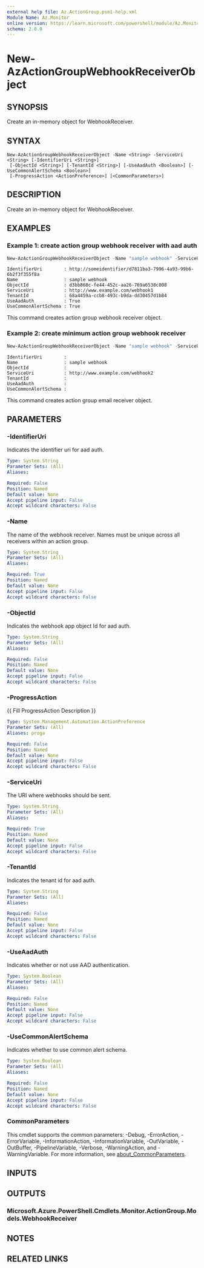 ```yaml
---
external help file: Az.ActionGroup.psm1-help.xml
Module Name: Az.Monitor
online version: https://learn.microsoft.com/powershell/module/Az.Monitor/new-azactiongroupwebhookreceiverobject
schema: 2.0.0
---
```


# New-AzActionGroupWebhookReceiverObject

## SYNOPSIS
Create an in-memory object for WebhookReceiver.

## SYNTAX

```
New-AzActionGroupWebhookReceiverObject -Name <String> -ServiceUri <String> [-IdentifierUri <String>]
 [-ObjectId <String>] [-TenantId <String>] [-UseAadAuth <Boolean>] [-UseCommonAlertSchema <Boolean>]
 [-ProgressAction <ActionPreference>] [<CommonParameters>]
```

## DESCRIPTION
Create an in-memory object for WebhookReceiver.

## EXAMPLES

### Example 1: create action group webhook receiver with aad auth
```powershell
New-AzActionGroupWebhookReceiverObject -Name "sample webhook" -ServiceUri "http://www.example.com/webhook1" -IdentifierUri "http://someidentifier/d7811ba3-7996-4a93-99b6-6b2f3f355f8a" -ObjectId "d3bb868c-fe44-452c-aa26-769a6538c808" -TenantId 68a4459a-ccb8-493c-b9da-dd30457d1b84 -UseAadAuth $true -UseCommonAlertSchema $true
```

```output
IdentifierUri        : http://someidentifier/d7811ba3-7996-4a93-99b6-6b2f3f355f8a
Name                 : sample webhook
ObjectId             : d3bb868c-fe44-452c-aa26-769a6538c808
ServiceUri           : http://www.example.com/webhook1
TenantId             : 68a4459a-ccb8-493c-b9da-dd30457d1b84
UseAadAuth           : True
UseCommonAlertSchema : True
```

This command creates action group webhook receiver object.

### Example 2: create minimum action group webhook receiver
```powershell
New-AzActionGroupWebhookReceiverObject -Name "sample webhook" -ServiceUri "http://www.example.com/webhook2"
```

```output
IdentifierUri        : 
Name                 : sample webhook
ObjectId             : 
ServiceUri           : http://www.example.com/webhook2
TenantId             : 
UseAadAuth           : 
UseCommonAlertSchema :
```

This command creates action group email receiver object.

## PARAMETERS

### -IdentifierUri
Indicates the identifier uri for aad auth.

```yaml
Type: System.String
Parameter Sets: (All)
Aliases:

Required: False
Position: Named
Default value: None
Accept pipeline input: False
Accept wildcard characters: False
```

### -Name
The name of the webhook receiver.
Names must be unique across all receivers within an action group.

```yaml
Type: System.String
Parameter Sets: (All)
Aliases:

Required: True
Position: Named
Default value: None
Accept pipeline input: False
Accept wildcard characters: False
```

### -ObjectId
Indicates the webhook app object Id for aad auth.

```yaml
Type: System.String
Parameter Sets: (All)
Aliases:

Required: False
Position: Named
Default value: None
Accept pipeline input: False
Accept wildcard characters: False
```

### -ProgressAction
{{ Fill ProgressAction Description }}

```yaml
Type: System.Management.Automation.ActionPreference
Parameter Sets: (All)
Aliases: proga

Required: False
Position: Named
Default value: None
Accept pipeline input: False
Accept wildcard characters: False
```

### -ServiceUri
The URI where webhooks should be sent.

```yaml
Type: System.String
Parameter Sets: (All)
Aliases:

Required: True
Position: Named
Default value: None
Accept pipeline input: False
Accept wildcard characters: False
```

### -TenantId
Indicates the tenant id for aad auth.

```yaml
Type: System.String
Parameter Sets: (All)
Aliases:

Required: False
Position: Named
Default value: None
Accept pipeline input: False
Accept wildcard characters: False
```

### -UseAadAuth
Indicates whether or not use AAD authentication.

```yaml
Type: System.Boolean
Parameter Sets: (All)
Aliases:

Required: False
Position: Named
Default value: None
Accept pipeline input: False
Accept wildcard characters: False
```

### -UseCommonAlertSchema
Indicates whether to use common alert schema.

```yaml
Type: System.Boolean
Parameter Sets: (All)
Aliases:

Required: False
Position: Named
Default value: None
Accept pipeline input: False
Accept wildcard characters: False
```

### CommonParameters
This cmdlet supports the common parameters: -Debug, -ErrorAction, -ErrorVariable, -InformationAction, -InformationVariable, -OutVariable, -OutBuffer, -PipelineVariable, -Verbose, -WarningAction, and -WarningVariable. For more information, see [about_CommonParameters](http://go.microsoft.com/fwlink/?LinkID=113216).

## INPUTS

## OUTPUTS

### Microsoft.Azure.PowerShell.Cmdlets.Monitor.ActionGroup.Models.WebhookReceiver

## NOTES

## RELATED LINKS
